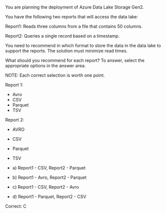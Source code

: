 You are planning the deployment of Azure Data Lake Storage Gen2.

You have the following two reports that will access the data lake:

Report1: Reads three columns from a file that contains 50 columns.

Report2: Queries a single record based on a timestamp.

You need to recommend in which format to store the data in the data lake to support the reports. The solution must minimize read times.

What should you recommend for each report? To answer, select the appropriate options in the answer area.

NOTE: Each correct selection is worth one point.

Report 1:
- Avro
- CSV
- Parquet
- TSV

Report 2:
- AVRO
- CSV
- Parquet
- TSV

- a) Report1 - CSV, Report2 - Parquet
- b) Report1 - Avro, Report2 - Parquet
- c) Report1 - CSV, Report2 - Avro
- d) Report1 - Parquet, Report2 - CSV

Correct: C
